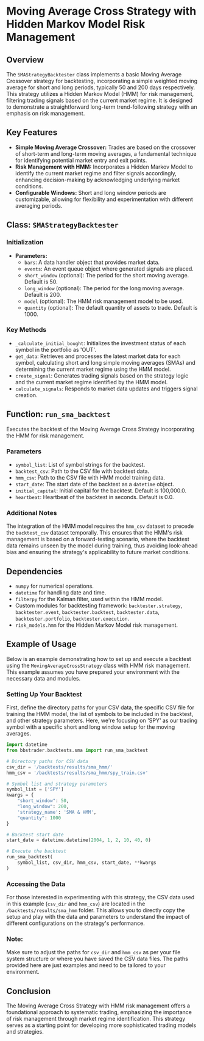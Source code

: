 # Moving Average Cross Strategy with Hidden Markov Model Risk Management

## Overview

The `SMAStrategyBacktester` class implements a basic Moving Average Crossover strategy for backtesting, incorporating a simple weighted moving average for short and long periods, typically 50 and 200 days respectively. This strategy utilizes a Hidden Markov Model (HMM) for risk management, filtering trading signals based on the current market regime. It is designed to demonstrate a straightforward long-term trend-following strategy with an emphasis on risk management.

## Key Features

- **Simple Moving Average Crossover:** Trades are based on the crossover of short-term and long-term moving averages, a fundamental technique for identifying potential market entry and exit points.
- **Risk Management with HMM:** Incorporates a Hidden Markov Model to identify the current market regime and filter signals accordingly, enhancing decision-making by acknowledging underlying market conditions.
- **Configurable Windows:** Short and long window periods are customizable, allowing for flexibility and experimentation with different averaging periods.

## Class: `SMAStrategyBacktester`

### Initialization

- **Parameters:**
  - `bars`: A data handler object that provides market data.
  - `events`: An event queue object where generated signals are placed.
  - `short_window` (optional): The period for the short moving average. Default is 50.
  - `long_window` (optional): The period for the long moving average. Default is 200.
  - `model` (optional): The HMM risk management model to be used.
  - `quantity` (optional): The default quantity of assets to trade. Default is 1000.

### Key Methods

- `_calculate_initial_bought`: Initializes the investment status of each symbol in the portfolio as 'OUT'.
- `get_data`: Retrieves and processes the latest market data for each symbol, calculating short and long simple moving averages (SMAs) and determining the current market regime using the HMM model.
- `create_signal`: Generates trading signals based on the strategy logic and the current market regime identified by the HMM model.
- `calculate_signals`: Responds to market data updates and triggers signal creation.

## Function: `run_sma_backtest`

Executes the backtest of the Moving Average Cross Strategy incorporating the HMM for risk management.

### Parameters

- `symbol_list`: List of symbol strings for the backtest.
- `backtest_csv`: Path to the CSV file with backtest data.
- `hmm_csv`: Path to the CSV file with HMM model training data.
- `start_date`: The start date of the backtest as a `datetime` object.
- `initial_capital`: Initial capital for the backtest. Default is 100,000.0.
- `heartbeat`: Heartbeat of the backtest in seconds. Default is 0.0.

### Additional Notes

The integration of the HMM model requires the `hmm_csv` dataset to precede the `backtest_csv` dataset temporally. This ensures that the HMM's risk management is based on a forward-testing scenario, where the backtest data remains unseen by the model during training, thus avoiding look-ahead bias and ensuring the strategy's applicability to future market conditions.

## Dependencies

- `numpy` for numerical operations.
- `datetime` for handling date and time.
- `filterpy` for the Kalman filter, used within the HMM model.
- Custom modules for backtesting framework: `backtester.strategy`, `backtester.event`, `backtester.backtest`, `backtester.data`, `backtester.portfolio`, `backtester.execution`.
- `risk_models.hmm` for the Hidden Markov Model risk management.

## Example of Usage

Below is an example demonstrating how to set up and execute a backtest using the `MovingAverageCrossStrategy` class with HMM risk management. This example assumes you have prepared your environment with the necessary data and modules.

### Setting Up Your Backtest

First, define the directory paths for your CSV data, the specific CSV file for training the HMM model, the list of symbols to be included in the backtest, and other strategy parameters. Here, we're focusing on 'SPY' as our trading symbol with a specific short and long window setup for the moving averages.

```python
import datetime
from bbstrader.backtests.sma import run_sma_backtest

# Directory paths for CSV data
csv_dir = '/backtests/results/sma_hmm/'
hmm_csv = '/backtests/results/sma_hmm/spy_train.csv'

# Symbol list and strategy parameters
symbol_list = ['SPY']
kwargs = {
    "short_window": 50,
    "long_window": 200,
    'strategy_name': 'SMA & HMM',
    "quantity": 1000
}

# Backtest start date
start_date = datetime.datetime(2004, 1, 2, 10, 40, 0)

# Execute the backtest
run_sma_backtest(
    symbol_list, csv_dir, hmm_csv, start_date, **kwargs
)
```

### Accessing the Data

For those interested in experimenting with this strategy, the CSV data used in this example (`csv_dir` and `hmm_csv`) are located in the `/backtests/results/sma_hmm` folder. This allows you to directly copy the setup and play with the data and parameters to understand the impact of different configurations on the strategy's performance.

### Note:

Make sure to adjust the paths for `csv_dir` and `hmm_csv` as per your file system structure or where you have saved the CSV data files. The paths provided here are just examples and need to be tailored to your environment.

## Conclusion

The Moving Average Cross Strategy with HMM risk management offers a foundational approach to systematic trading, emphasizing the importance of risk management through market regime identification. This strategy serves as a starting point for developing more sophisticated trading models and strategies.
